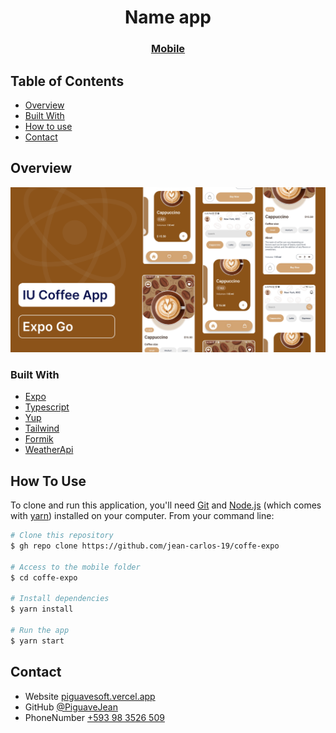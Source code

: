 <!-- Please update value in the {}  -->

<h1 align="center">Name app</h1>

<div align="center">
  <h3>
    <a href="">
      Mobile
    </a>
  </h3>
</div>


<!-- TABLE OF CONTENTS -->

## Table of Contents

- [Overview](#overview)
- [Built With](#built-with)
- [How to use](#how-to-use)
- [Contact](#contact)

## Overview

![screenshot](https://raw.githubusercontent.com/jean-carlos-19/coffe-expo/master/assets/cover/Cover-github.png)


### Built With

<!-- This section should list any major frameworks that you built your project using. Here are a few examples.-->

- [Expo](https://docs.expo.dev/)
- [Typescript](https://www.typescriptlang.org/)
- [Yup](https://github.com/jquense/yup)
- [Tailwind](https://www.nativewind.dev/)
- [Formik](https://formik.org/)
- [WeatherApi](weatherapi.com/)

## How To Use

<!-- Example: -->

To clone and run this application, you'll need [Git](https://git-scm.com) and [Node.js](https://nodejs.org/en/download/) (which comes with [yarn](https://classic.yarnpkg.com/lang/en/docs/install/#debian-stable)) installed on your computer. From your command line:

```bash
# Clone this repository
$ gh repo clone https://github.com/jean-carlos-19/coffe-expo

# Access to the mobile folder
$ cd coffe-expo

# Install dependencies
$ yarn install

# Run the app
$ yarn start
```

## Contact

- Website [piguavesoft.vercel.app](https://piguavesoft.vercel.app/)
- GitHub [@PiguaveJean](https://github.com/jean-carlos-19)
- PhoneNumber [+593 98 3526 509](https://wa.me/593983526509)
